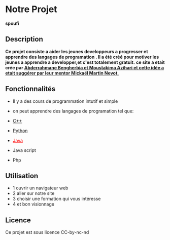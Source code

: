 # Notre Projet 
**spoufi**


## Description

**Ce projet consiste a aider les jeunes developpeurs a progresser et apprendre des langages de programation . Il a été créé pour motiver les jeunes a apprendre a developper,et c'est totalement gratuit.**
**ce site a etait crée par [Abderrahmane Bengherbia et Moustakima Azihari et cette idée a etait suggérer par leur mentor Mickaël Martin Nevot.](https://mail.google.com/mail/u/0?ui=2&ik=dbc75c15e0&attid=0.1&permmsgid=msg-f:1778909539673039008&th=18aff4cd1fc3e0a0&view=fimg&fur=ip&sz=s0-l75-ft&attbid=ANGjdJ_UuqyxNLnGigvUxnOzdXEmn7jxUQqAa6_80akTY7HcksohUSVKw7n1Gnpl2pOkxhaqMTTLKdDXXvljo-KicSz7KZ-Irrf6cw70_3CY-wIXRs1ILs0eBCPsg6Q&disp=emb&realattid=18aff4befc4c933a96a1)**


## Fonctionnalités

- Il y a des cours de programmation intutif et simple
- on peut apprendre des langages de programation tel que:
- [C++](https://fr.wikipedia.org/wiki/C%2B%2B)
- [Python](https://fr.wikipedia.org/wiki/Python_(langage))
- <a href="URL" style="color: red;">Java</a>

- Java script
- Php


## Utilisation

- 1 ouvrir un navigateur web 
- 2 aller sur notre site 
- 3 choisir une formation qui vous intéresse 
- 4 et bon visionnage


## Licence

Ce projet est sous licence CC-by-nc-nd

